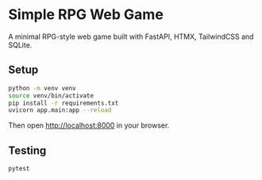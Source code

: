 # Simple RPG Web Game

A minimal RPG-style web game built with FastAPI, HTMX, TailwindCSS and SQLite.

## Setup

```bash
python -m venv venv
source venv/bin/activate
pip install -r requirements.txt
uvicorn app.main:app --reload
```

Then open [http://localhost:8000](http://localhost:8000) in your browser.

## Testing

```bash
pytest
```
